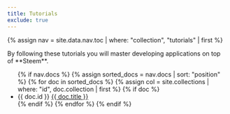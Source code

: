 ```yaml
---
title: Tutorials
exclude: true
---
```

{% assign nav = site.data.nav.toc | where: "collection", "tutorials" | first %}
<section id="{{ doc.id | slugify }}" class="doc-content {{ doc.id | slugify }}">
	By following these tutorials you will master developing applications on top of **Steem**.
	<section class="left-docs">
		<ul>
			{% if nav.docs %}
				{% assign sorted_docs = nav.docs | sort: "position" %}
				{% for doc in sorted_docs %}
					{% assign col = site.collections | where: "id", doc.collection | first %}
					{% if doc %}
						<li>
							{{ doc.id }} <a href="{{ doc.id }}">{{ doc.title }}</a>
						</li>
					{% endif %}
				{% endfor %}
			{% endif %}
		</ul>
	</section>
</section>
